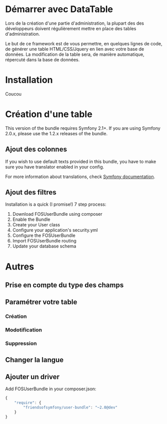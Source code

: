 Démarrer avec DataTable
==================================

Lors de la création d'une partie d'administration, la plupart des des développeurs doivent régulièrement mettre en place des tables d'administration.

Le but de ce framework est de vous permettre, en quelques lignes de code, de générer une table HTML/CSS/Jquery en lien avec votre base de données.
La modification de la table sera, de manière automatique, répercuté dans la base de données.

# Installation

Coucou

# Création d'une table

This version of the bundle requires Symfony 2.1+. If you are using Symfony
2.0.x, please use the 1.2.x releases of the bundle.

## Ajout des colonnes

If you wish to use default texts provided in this bundle, you have to make
sure you have translator enabled in your config.

For more information about translations, check [Symfony documentation](http://symfony.com/doc/current/book/translation.html).

## Ajout des filtres

Installation is a quick (I promise!) 7 step process:

1. Download FOSUserBundle using composer
2. Enable the Bundle
3. Create your User class
4. Configure your application's security.yml
5. Configure the FOSUserBundle
6. Import FOSUserBundle routing
7. Update your database schema

# Autres

## Prise en compte du type des champs

## Paramétrer votre table

### Création

### Modotification

### Suppression

## Changer la langue

## Ajouter un driver

Add FOSUserBundle in your composer.json:

```js
{
    "require": {
        "friendsofsymfony/user-bundle": "~2.0@dev"
    }
}
```
